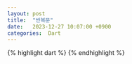 ```yaml
---
layout: post
title:  "반복문"
date:   2023-12-27 10:07:00 +0900
categories:  Dart
---
```


{% highlight dart %}
{% endhighlight %}